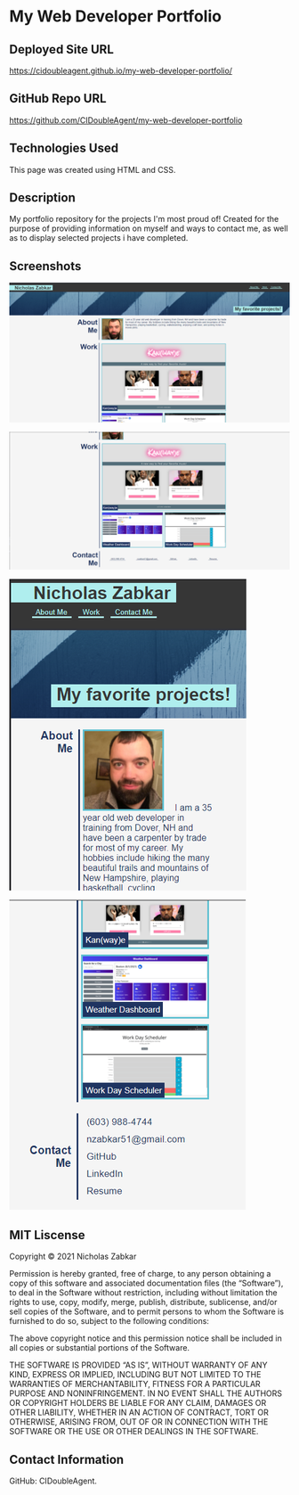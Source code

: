# My Web Developer Portfolio

## Deployed Site URL
https://cidoubleagent.github.io/my-web-developer-portfolio/

## GitHub Repo URL
https://github.com/CIDoubleAgent/my-web-developer-portfolio

## Technologies Used
This page was created using HTML and CSS.

## Description
My portfolio repository for the projects I'm most proud of!
Created for the purpose of providing information on myself and ways to contact me, 
as well as to display selected projects i have completed.

## Screenshots
![Web Developer Portfolio_1](https://github.com/CIDoubleAgent/my-web-developer-portfolio/blob/main/images/Web%20Developer%20Portfolio_1.png?raw=true)

![Web Developer Portfolio_2](https://github.com/CIDoubleAgent/my-web-developer-portfolio/blob/main/images/Web%20Developer%20Portfolio_2.png?raw=true)

![Web Developer Portfolio_3](https://github.com/CIDoubleAgent/my-web-developer-portfolio/blob/main/images/Web%20Developer%20Portfolio_3.png?raw=true)

![Web Developer Portfolio_4](https://github.com/CIDoubleAgent/my-web-developer-portfolio/blob/main/images/Web%20Developer%20Portfolio_4.png?raw=true)

## MIT Liscense
Copyright © 2021 Nicholas Zabkar

Permission is hereby granted, free of charge, to any person obtaining a copy of this software and associated documentation files (the “Software”), to deal in the Software without restriction, including without limitation the rights to use, copy, modify, merge, publish, distribute, sublicense, and/or sell copies of the Software, and to permit persons to whom the Software is furnished to do so, subject to the following conditions:

The above copyright notice and this permission notice shall be included in all copies or substantial portions of the Software.

THE SOFTWARE IS PROVIDED “AS IS”, WITHOUT WARRANTY OF ANY KIND, EXPRESS OR IMPLIED, INCLUDING BUT NOT LIMITED TO THE WARRANTIES OF MERCHANTABILITY, FITNESS FOR A PARTICULAR PURPOSE AND NONINFRINGEMENT. IN NO EVENT SHALL THE AUTHORS OR COPYRIGHT HOLDERS BE LIABLE FOR ANY CLAIM, DAMAGES OR OTHER LIABILITY, WHETHER IN AN ACTION OF CONTRACT, TORT OR OTHERWISE, ARISING FROM, OUT OF OR IN CONNECTION WITH THE SOFTWARE OR THE USE OR OTHER DEALINGS IN THE SOFTWARE.

## Contact Information
GitHub: CIDoubleAgent.